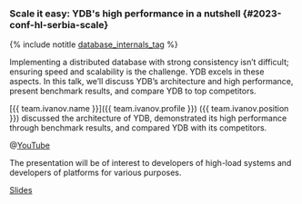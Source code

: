 ### Scale it easy: YDB's high performance in a nutshell {#2023-conf-hl-serbia-scale}

{% include notitle [database_internals_tag](../../tags.md#database_internals) %}

Implementing a distributed database with strong consistency isn’t difficult; ensuring speed and scalability is the challenge. YDB excels in these aspects. In this talk, we’ll discuss YDB’s architecture and high performance, present benchmark results, and compare YDB to top competitors.

[{{ team.ivanov.name }}]({{ team.ivanov.profile }}) ({{ team.ivanov.position }}) discussed the architecture of YDB, demonstrated its high performance through benchmark results, and compared YDB with its competitors.

@[YouTube](https://youtu.be/iMjq96GQTHQ?si=moMbI3Je90s3zY60)

The presentation will be of interest to developers of high-load systems and developers of platforms for various purposes.

[Slides](https://presentations.ydb.tech/2023/en/highload_serbia/ydb_performance/presentation.pdf)


